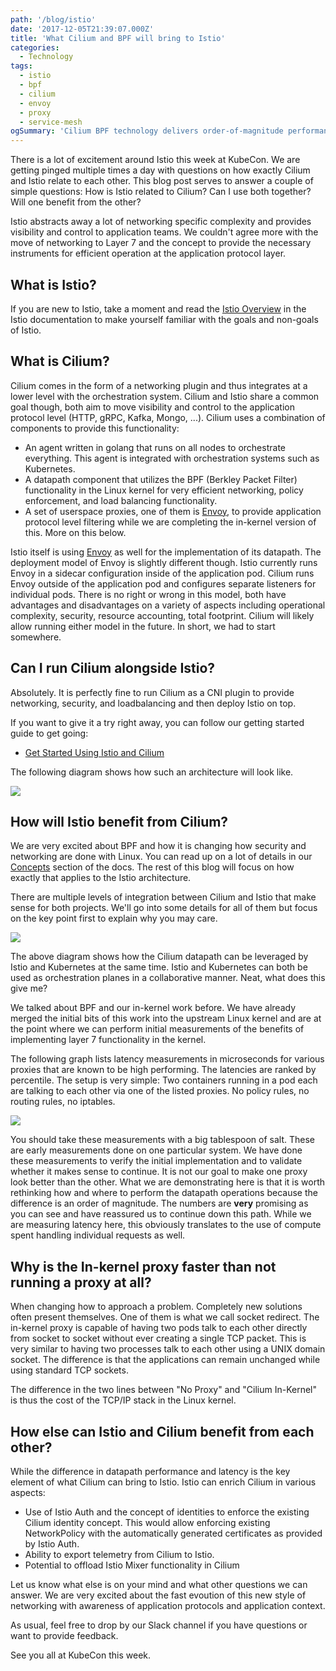 ```yaml
---
path: '/blog/istio'
date: '2017-12-05T21:39:07.000Z'
title: 'What Cilium and BPF will bring to Istio'
categories:
  - Technology
tags:
  - istio
  - bpf
  - cilium
  - envoy
  - proxy
  - service-mesh
ogSummary: 'Cilium BPF technology delivers order-of-magnitude performance improvements to Istio through in-kernel Layer 7 proxying and socket-level optimization.'
---
```


There is a lot of excitement around Istio this week at KubeCon. We are getting pinged multiple times a day with questions on how exactly Cilium and Istio relate to each other. This blog post serves to answer a couple of simple questions: How is Istio related to Cilium? Can I use both together? Will one benefit from the other?

Istio abstracts away a lot of networking specific complexity and provides visibility and control to application teams. We couldn't agree more with the move of networking to Layer 7 and the concept to provide the necessary instruments for efficient operation at the application protocol layer.

## What is Istio?

If you are new to Istio, take a moment and read the [Istio Overview](https://istio.io/latest/docs/concepts/what-is-istio/) in the Istio documentation to make yourself familiar with the goals and non-goals of Istio.

## What is Cilium?

Cilium comes in the form of a networking plugin and thus integrates at a lower level with the orchestration system. Cilium and Istio share a common goal though, both aim to move visibility and control to the application protocol level (HTTP, gRPC, Kafka, Mongo, ...). Cilium uses a combination of components to provide this functionality:

- An agent written in golang that runs on all nodes to orchestrate everything. This agent is integrated with orchestration systems such as Kubernetes.
- A datapath component that utilizes the BPF (Berkley Packet Filter) functionality in the Linux kernel for very efficient networking, policy enforcement, and load balancing functionality.
- A set of userspace proxies, one of them is [Envoy](https://github.com/envoyproxy/envoy), to provide application protocol level filtering while we are completing the in-kernel version of this. More on this below.

Istio itself is using [Envoy](https://github.com/envoyproxy/envoy) as well for the implementation of its datapath. The deployment model of Envoy is slightly different though. Istio currently runs Envoy in a sidecar configuration inside of the application pod. Cilium runs Envoy outside of the application pod and configures separate listeners for individual pods. There is no right or wrong in this model, both have advantages and disadvantages on a variety of aspects including operational complexity, security, resource accounting, total footprint. Cilium will likely allow running either model in the future. In short, we had to start somewhere.

## Can I run Cilium alongside Istio?

Absolutely. It is perfectly fine to run Cilium as a CNI plugin to provide networking, security, and loadbalancing and then deploy Istio on top.

If you want to give it a try right away, you can follow our getting started guide to get going:

- [Get Started Using Istio and Cilium](http://docs.cilium.io/en/stable/gettingstarted/istio/)

The following diagram shows how such an architecture will look like.

![](istio_overview.png)

## How will Istio benefit from Cilium?

We are very excited about BPF and how it is changing how security and networking are done with Linux. You can read up on a lot of details in our [Concepts](http://docs.cilium.io/en/stable/concepts/) section of the docs. The rest of this blog will focus on how exactly that applies to the Istio architecture.

There are multiple levels of integration between Cilium and Istio that make sense for both projects. We'll go into some details for all of them but focus on the key point first to explain why you may care.

![](istio_future.png)

The above diagram shows how the Cilium datapath can be leveraged by Istio and Kubernetes at the same time. Istio and Kubernetes can both be used as orchestration planes in a collaborative manner. Neat, what does this give me?

We talked about BPF and our in-kernel work before. We have already merged the initial bits of this work into the upstream Linux kernel and are at the point where we can perform initial measurements of the benefits of implementing layer 7 functionality in the kernel.

The following graph lists latency measurements in microseconds for various proxies that are known to be high performing. The latencies are ranked by percentile. The setup is very simple: Two containers running in a pod each are talking to each other via one of the listed proxies. No policy rules, no routing rules, no iptables.

![](proxy_latency.png)

You should take these measurements with a big tablespoon of salt. These are early measurements done on one particular system. We have done these measurements to verify the initial implementation and to validate whether it makes sense to continue. It is not our goal to make one proxy look better than the other. What we are demonstrating here is that it is worth rethinking how and where to perform the datapath operations because the difference is an order of magnitude. The numbers are **very** promising as you can see and have reassured us to continue down this path. While we are measuring latency here, this obviously translates to the use of compute spent handling individual requests as well.

## Why is the In-kernel proxy faster than not running a proxy at all?

When changing how to approach a problem. Completely new solutions often present themselves. One of them is what we call socket redirect. The in-kernel proxy is capable of having two pods talk to each other directly from socket to socket without ever creating a single TCP packet. This is very similar to having two processes talk to each other using a UNIX domain socket. The difference is that the applications can remain unchanged while using standard TCP sockets.

The difference in the two lines between "No Proxy" and "Cilium In-Kernel" is thus the cost of the TCP/IP stack in the Linux kernel.

## How else can Istio and Cilium benefit from each other?

While the difference in datapath performance and latency is the key element of what Cilium can bring to Istio. Istio can enrich Cilium in various aspects:

- Use of Istio Auth and the concept of identities to enforce the existing Cilium identity concept. This would allow enforcing existing NetworkPolicy with the automatically generated certificates as provided by Istio Auth.
- Ability to export telemetry from Cilium to Istio.
- Potential to offload Istio Mixer functionality in Cilium

Let us know what else is on your mind and what other questions we can answer. We are very excited about the fast evoution of this new style of networking with awareness of application protocols and application context.

As usual, feel free to drop by our Slack channel if you have questions or want to provide feedback.

See you all at KubeCon this week.
